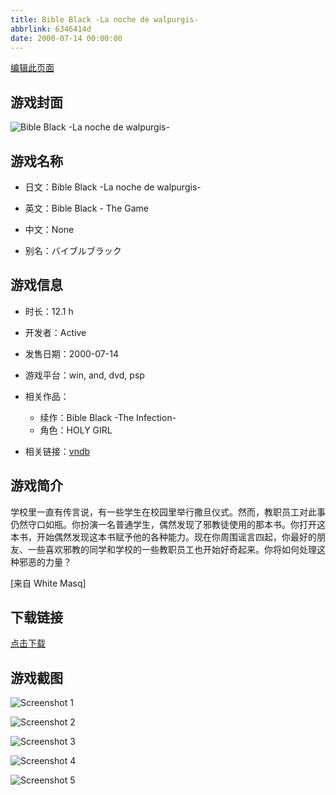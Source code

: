 ```yaml
---
title: Bible Black -La noche de walpurgis-
abbrlink: 6346414d
date: 2000-07-14 00:00:00
---
```

[编辑此页面](https://github.com/ACG-3/ADV3-source/blob/main/source/_posts/games/Bible%20Black%20-La%20noche%20de%20walpurgis-.md)

## 游戏封面

![Bible Black -La noche de walpurgis-](https://pan.timero.xyz/d/onedrive/img_lib_001/Bible%20Black%20-La%20noche%20de%20walpurgis-_cover.avif)


## 游戏名称

- 日文：Bible Black -La noche de walpurgis-
- 英文：Bible Black - The Game
- 中文：None

- 别名：バイブルブラック


## 游戏信息

- 时长：12.1 h
- 开发者：Active
- 发售日期：2000-07-14
- 游戏平台：win, and, dvd, psp
- 相关作品：
   - 续作：Bible Black -The Infection-
   - 角色：HOLY GIRL

- 相关链接：[vndb](https://vndb.org/v9)


## 游戏简介

学校里一直有传言说，有一些学生在校园里举行撒旦仪式。然而，教职员工对此事仍然守口如瓶。你扮演一名普通学生，偶然发现了邪教徒使用的那本书。你打开这本书，开始偶然发现这本书赋予他的各种能力。现在你周围谣言四起，你最好的朋友、一些喜欢邪教的同学和学校的一些教职员工也开始好奇起来。你将如何处理这种邪恶的力量？

[来自 White Masq]


## 下载链接

[点击下载](https://pan.timero.xyz/onedrive/adv_lib_001/Bible%20Black%20-La%20noche%20de%20walpurgis-)


## 游戏截图


![Screenshot 1](https://pan.timero.xyz/d/onedrive/img_lib_001/Bible%20Black%20-La%20noche%20de%20walpurgis-_Screenshot_1.avif)

![Screenshot 2](https://pan.timero.xyz/d/onedrive/img_lib_001/Bible%20Black%20-La%20noche%20de%20walpurgis-_Screenshot_2.avif)

![Screenshot 3](https://pan.timero.xyz/d/onedrive/img_lib_001/Bible%20Black%20-La%20noche%20de%20walpurgis-_Screenshot_3.avif)

![Screenshot 4](https://pan.timero.xyz/d/onedrive/img_lib_001/Bible%20Black%20-La%20noche%20de%20walpurgis-_Screenshot_4.avif)

![Screenshot 5](https://pan.timero.xyz/d/onedrive/img_lib_001/Bible%20Black%20-La%20noche%20de%20walpurgis-_Screenshot_5.avif)

